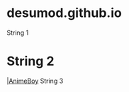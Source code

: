 # desumod.github.io
String 1
# String 2
|[AnimeBoy](https://sun9-70.userapi.com/impg/xK8loaCUMBEHyQ5yY8mEH44MaatkCSSxs17hJw/Kprwn_KyMzk.jpg?size=736x920&quality=95&sign=22532d8ebe6d4d69e4c839b170330dd2&type=album)
String 3
